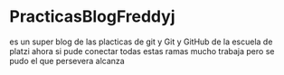 # PracticasBlogFreddyj
es un super blog de las placticas de git y Git y GitHub de la escuela de platzi
ahora si pude conectar todas estas ramas 
mucho trabaja pero se pudo 
el que persevera alcanza 
